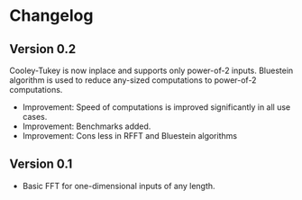 # Changelog

## Version 0.2

Cooley-Tukey is now inplace and supports only power-of-2 inputs. Bluestein
algorithm is used to reduce any-sized computations to power-of-2
computations.

* Improvement: Speed of computations is improved significantly in all use cases.
* Improvement: Benchmarks added.
* Improvement: Cons less in RFFT and Bluestein algorithms

## Version 0.1

* Basic FFT for one-dimensional inputs of any length.
